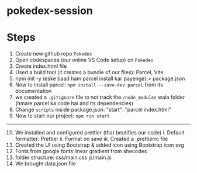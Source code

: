 # pokedex-session

# Steps

1. Create new github repo `Pokedex`
2. Open codespaces (our online VS Code setup) on `Pokedex`
3. Create index.html file
4. Used a build tool (it creates a bundle of our files): Parcel, Vite
5. npm init -y (eske baad ham parcel install kar payenge):> package.json
6. Now to install parcel: `npm install --save-dev parcel` from its documentation
7. we created a `.gitignore` file to not track the `/node_modules` wala folder (hmare parcel ka code hai and its dependencies)
8. Change `scripts` inside package.json: "start": "parcel index.html"
9. Now to start our project: `npm run start `

---

10. We installed and configured prettier (that beutifies our code)
    i. Default formatter: Prettier
    ii. Format on save
    iii. Created a .prettierrc file
11. Created the UI using Bootstrap & added icon using Bootstrap icon svg
12. Fonts from google fonts linear gradient from shecodes
13. folder structure: css/main.css js/main.js
14. We brought data.json file
